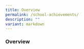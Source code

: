 ```yaml
---
title: Overview
permalink: /school-achievements/
description: ""
variant: markdown
---
```

### Overview